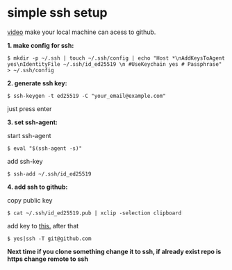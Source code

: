 # simple ssh setup

[video](https://www.youtube.com/watch?v=8X4u9sca3Io)
make your local machine can acess to github.

**1. make config for ssh:**

```
$ mkdir -p ~/.ssh | touch ~/.ssh/config | echo "Host *\nAddKeysToAgent yes\nIdentityFile ~/.ssh/id_ed25519 \n #UseKeychain yes # Passphrase" > ~/.ssh/config

```

**2. generate ssh key:**

```
$ ssh-keygen -t ed25519 -C "your_email@example.com"
```
just press enter

**3. set ssh-agent:**

start ssh-agent
```
$ eval "$(ssh-agent -s)"
```

add ssh-key 
```
$ ssh-add ~/.ssh/id_ed25519
```

**4. add ssh to github:**

copy public key

```
$ cat ~/.ssh/id_ed25519.pub | xclip -selection clipboard
```
add key to [this.](https://github.com/settings/ssh/new) after that

```
$ yes|ssh -T git@github.com
```

**Next time if you clone something change it to ssh, if already exist repo is https change remote to ssh**
